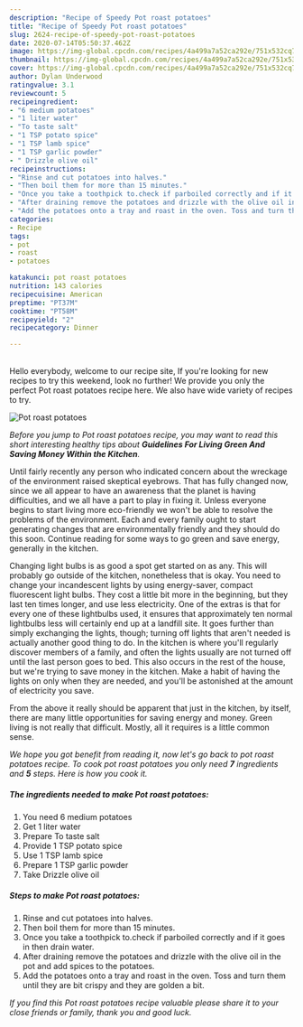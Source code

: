 ```yaml
---
description: "Recipe of Speedy Pot roast potatoes"
title: "Recipe of Speedy Pot roast potatoes"
slug: 2624-recipe-of-speedy-pot-roast-potatoes
date: 2020-07-14T05:50:37.462Z
image: https://img-global.cpcdn.com/recipes/4a499a7a52ca292e/751x532cq70/pot-roast-potatoes-recipe-main-photo.jpg
thumbnail: https://img-global.cpcdn.com/recipes/4a499a7a52ca292e/751x532cq70/pot-roast-potatoes-recipe-main-photo.jpg
cover: https://img-global.cpcdn.com/recipes/4a499a7a52ca292e/751x532cq70/pot-roast-potatoes-recipe-main-photo.jpg
author: Dylan Underwood
ratingvalue: 3.1
reviewcount: 5
recipeingredient:
- "6 medium potatoes"
- "1 liter water"
- "To taste salt"
- "1 TSP potato spice"
- "1 TSP lamb spice"
- "1 TSP garlic powder"
- " Drizzle olive oil"
recipeinstructions:
- "Rinse and cut potatoes into halves."
- "Then boil them for more than 15 minutes."
- "Once you take a toothpick to.check if parboiled correctly and if it goes in then drain water."
- "After draining remove the potatoes and drizzle with the olive oil in the pot and add spices to the potatoes."
- "Add the potatoes onto a tray and roast in the oven. Toss and turn them until they are bit crispy and they are golden a bit."
categories:
- Recipe
tags:
- pot
- roast
- potatoes

katakunci: pot roast potatoes 
nutrition: 143 calories
recipecuisine: American
preptime: "PT37M"
cooktime: "PT58M"
recipeyield: "2"
recipecategory: Dinner

---
```

<br>
Hello everybody, welcome to our recipe site, If you're looking for new recipes to try this weekend, look no further! We provide you only the perfect Pot roast potatoes recipe here. We also have wide variety of recipes to try.
<br>


![Pot roast potatoes](https://img-global.cpcdn.com/recipes/4a499a7a52ca292e/751x532cq70/pot-roast-potatoes-recipe-main-photo.jpg)

<i>Before you jump to Pot roast potatoes recipe, you may want to read this short interesting healthy tips about 
<strong>Guidelines For Living Green And Saving Money Within the Kitchen</strong>.</i>
</br>

Until fairly recently any person who indicated concern about the wreckage of the environment raised skeptical eyebrows. That has fully changed now, since we all appear to have an awareness that the planet is having difficulties, and we all have a part to play in fixing it. Unless everyone begins to start living more eco-friendly we won't be able to resolve the problems of the environment. Each and every family ought to start generating changes that are environmentally friendly and they should do this soon. Continue reading for some ways to go green and save energy, generally in the kitchen.

Changing light bulbs is as good a spot get started on as any. This will probably go outside of the kitchen, nonetheless that is okay. You need to change your incandescent lights by using energy-saver, compact fluorescent light bulbs. They cost a little bit more in the beginning, but they last ten times longer, and use less electricity. One of the extras is that for every one of these lightbulbs used, it ensures that approximately ten normal lightbulbs less will certainly end up at a landfill site. It goes further than simply exchanging the lights, though; turning off lights that aren't needed is actually another good thing to do. In the kitchen is where you'll regularly discover members of a family, and often the lights usually are not turned off until the last person goes to bed. This also occurs in the rest of the house, but we're trying to save money in the kitchen. Make a habit of having the lights on only when they are needed, and you'll be astonished at the amount of electricity you save.

From the above it really should be apparent that just in the kitchen, by itself, there are many little opportunities for saving energy and money. Green living is not really that difficult. Mostly, all it requires is a little common sense.


<i>We hope you got benefit from reading it, now let's go back to pot roast potatoes recipe. To cook pot roast potatoes you only need <strong>7</strong> ingredients and <strong>5</strong> steps. Here is how you cook it.
</i>

##### The ingredients needed to make Pot roast potatoes:

1. You need 6 medium potatoes
1. Get 1 liter water
1. Prepare To taste salt
1. Provide 1 TSP potato spice
1. Use 1 TSP lamb spice
1. Prepare 1 TSP garlic powder
1. Take  Drizzle olive oil


##### Steps to make Pot roast potatoes:

1. Rinse and cut potatoes into halves.
1. Then boil them for more than 15 minutes.
1. Once you take a toothpick to.check if parboiled correctly and if it goes in then drain water.
1. After draining remove the potatoes and drizzle with the olive oil in the pot and add spices to the potatoes.
1. Add the potatoes onto a tray and roast in the oven. Toss and turn them until they are bit crispy and they are golden a bit.


<i>If you find this Pot roast potatoes recipe valuable please share it to your close friends or family, thank you and good luck.</i>
